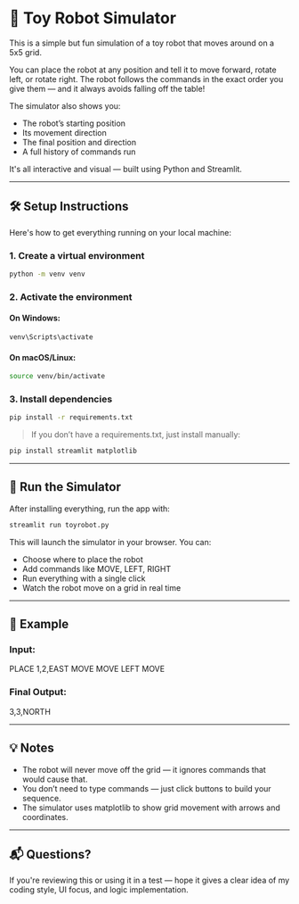 # 🤖 Toy Robot Simulator

This is a simple but fun simulation of a toy robot that moves around on a 5x5 grid.

You can place the robot at any position and tell it to move forward, rotate left, or rotate right. The robot follows the commands in the exact order you give them — and it always avoids falling off the table!

The simulator also shows you:
- The robot’s starting position
- Its movement direction
- The final position and direction
- A full history of commands run

It's all interactive and visual — built using Python and Streamlit.

---

## 🛠️ Setup Instructions

Here's how to get everything running on your local machine:

### 1. Create a virtual environment
```bash
python -m venv venv
```

### 2. Activate the environment

#### On Windows:
```bash
venv\Scripts\activate
```

#### On macOS/Linux:
```bash
source venv/bin/activate
```


### 3. Install dependencies
```bash
pip install -r requirements.txt
```

> If you don’t have a requirements.txt, just install manually:
```bash
pip install streamlit matplotlib
```

---

## 🚀 Run the Simulator

After installing everything, run the app with:
```bash
streamlit run toyrobot.py
```

This will launch the simulator in your browser. You can:
- Choose where to place the robot
- Add commands like MOVE, LEFT, RIGHT
- Run everything with a single click
- Watch the robot move on a grid in real time

---

## 🧪 Example

### Input:

PLACE 1,2,EAST
MOVE
MOVE
LEFT
MOVE


### Final Output:

3,3,NORTH


---

## 💡 Notes

- The robot will never move off the grid — it ignores commands that would cause that.
- You don’t need to type commands — just click buttons to build your sequence.
- The simulator uses matplotlib to show grid movement with arrows and coordinates.

---

## 📬 Questions?

If you're reviewing this or using it in a test — hope it gives a clear idea of my coding style, UI focus, and logic implementation.

